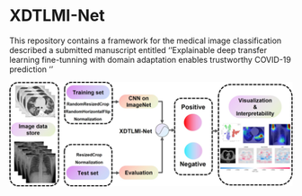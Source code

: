 # XDTLMI-Net
This repository contains a framework for the medical image classification described a submitted manuscript entitled ‘’Explainable deep transfer learning fine-tunning with domain adaptation enables trustworthy COVID-19 prediction ‘’

![image](https://github.com/BingqiangZhao/XDTLMI-Net/blob/main/img/XDTLMI-Net.jpg)

